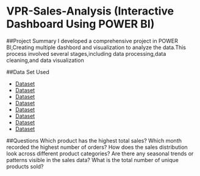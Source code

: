 # VPR-Sales-Analysis (Interactive Dashboard Using POWER BI)

##Project Summary
I developed a comprehensive project in POWER BI,Creating multiple dashbord and visualization to analyze the data.This process involved several stages,including data processing,data cleaning,and data visualization

##Data Set Used
- <a href="https://github.com/raja1923/VPR-Sales-Analysis-PB/blob/main/Categories.csv">Dataset</a>
- <a href="https://github.com/raja1923/VPR-Sales-Analysis-PB/blob/main/Orders.csv">Dataset</a>
- <a href="https://github.com/raja1923/VPR-Sales-Analysis-PB/blob/main/customer.csv">Dataset</a>
- <a href="https://github.com/raja1923/VPR-Sales-Analysis-PB/blob/main/customers_data.csv">Dataset</a>
- <a href="https://github.com/raja1923/VPR-Sales-Analysis-PB/blob/main/employees.csv">Dataset</a>
- <a href="https://github.com/raja1923/VPR-Sales-Analysis-PB/blob/main/ordersetails.csv">Dataset</a>
- <a href="https://github.com/raja1923/VPR-Sales-Analysis-PB/blob/main/shippers%20id.csv">Dataset</a>
- <a href="https://github.com/raja1923/VPR-Sales-Analysis-PB/blob/main/suppliers.csv">Dataset</a>

##Questions
Which product has the highest total sales?
Which month recorded the highest number of orders?
How does the sales distribution look across different product categories?
Are there any seasonal trends or patterns visible in the sales data?
What is the total number of unique products sold?



